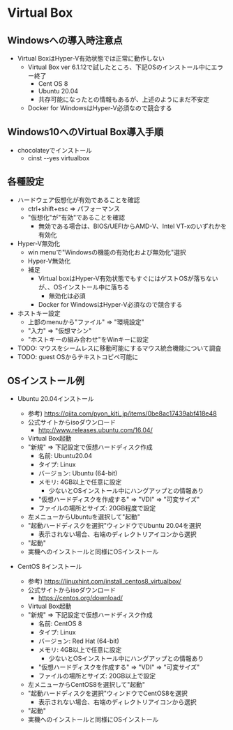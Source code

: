 # Virtual Box

## Windowsへの導入時注意点

* Virtual BoxはHyper-V有効状態では正常に動作しない
  * Virtual Box ver 6.1.12で試したところ、下記OSのインストール中にエラー終了
    * Cent OS 8
    * Ubuntu 20.04
    * 共存可能になったとの情報もあるが、上述のようにまだ不安定
  * Docker for WindowsはHyper-V必須なので競合する

## Windows10へのVirtual Box導入手順

* chocolateyでインストール
  * cinst --yes virtualbox

## 各種設定

* ハードウェア仮想化が有効であることを確認
  * ctrl+shift+esc => パフォーマンス
  * "仮想化"が"有効"であることを確認
    * 無効である場合は、BIOS/UEFIからAMD-V、Intel VT-xのいずれかを有効化
* Hyper-V無効化
  * win menuで"Windowsの機能の有効化および無効化"選択
  * Hyper-V無効化
  * 補足
    * Virtual boxはHyper-V有効状態でもすぐにはゲストOSが落ちないが、、OSインストール中に落ちる
      * 無効化は必須
    * Docker for WindowsはHyper-V必須なので競合する
* ホストキー設定
  * 上部のmenuから"ファイル" => "環境設定"
  * "入力" => "仮想マシン"
  * "ホストキーの組み合わせ"をWinキーに設定
* TODO: マウスをシームレスに移動可能にするマウス統合機能について調査
* TODO: guest OSからテキストコピペ可能に

## OSインストール例

* Ubuntu 20.04インストール
  * 参考) https://qiita.com/pyon_kiti_jp/items/0be8ac17439abf418e48
  * 公式サイトからisoダウンロード
    * http://www.releases.ubuntu.com/16.04/
  * Virtual Box起動
  * "新規" => 下記設定で仮想ハードディスク作成
    * 名前: Ubuntu20.04
    * タイプ: Linux
    * バージョン: Ubuntu (64-bit)
    * メモリ: 4GB以上で任意に設定
      * 少ないとOSインストール中にハングアップとの情報あり
    * "仮想ハードディスクを作成する" => "VDI" => "可変サイズ"
    * ファイルの場所とサイズ: 20GB程度で設定
  * 左メニューからUbuntuを選択して"起動"
  * "起動ハードディスクを選択"ウィンドウでUbuntu 20.04を選択
    * 表示されない場合、右端のディレクトリアイコンから選択
  * "起動"
  * 実機へのインストールと同様にOSインストール

* CentOS 8インストール
  * 参考) https://linuxhint.com/install_centos8_virtualbox/
  * 公式サイトからisoダウンロード
    * https://centos.org/download/
  * Virtual Box起動
  * "新規" => 下記設定で仮想ハードディスク作成
    * 名前: CentOS 8
    * タイプ: Linux
    * バージョン: Red Hat (64-bit)
    * メモリ: 4GB以上で任意に設定
      * 少ないとOSインストール中にハングアップとの情報あり
    * "仮想ハードディスクを作成する" => "VDI" => "可変サイズ"
    * ファイルの場所とサイズ: 20GB以上で設定
  * 左メニューからCentOS8を選択して"起動"
  * "起動ハードディスクを選択"ウィンドウでCentOS8を選択
    * 表示されない場合、右端のディレクトリアイコンから選択
  * "起動"
  * 実機へのインストールと同様にOSインストール
